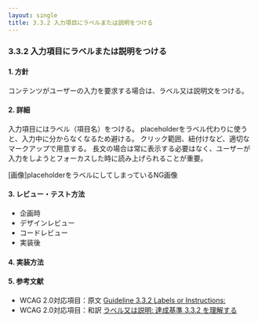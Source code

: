 ```yaml
---
layout: single
title: 3.3.2 入力項目にラベルまたは説明をつける
---
```


### 3.3.2 入力項目にラベルまたは説明をつける

#### 1. 方針

コンテンツがユーザーの入力を要求する場合は、ラベル又は説明文をつける。

#### 2. 詳細

入力項目にはラベル（項目名）をつける。
placeholderをラベル代わりに使うと、入力中に分からなくなるため避ける。
クリック範囲、紐付けなど、適切なマークアップで用意する。 長文の場合は常に表示する必要はなく、ユーザーが入力をしようとフォーカスした時に読み上げられることが重要。

[画像]placeholderをラベルにしてしまっているNG画像

#### 3. レビュー・テスト方法

- 企画時
- デザインレビュー
- コードレビュー
- 実装後

#### 4. 実装方法

#### 5. 参考文献

- WCAG 2.0対応項目：原文 [Guideline 3.3.2 Labels or Instructions:](https://www.w3.org/TR/UNDERSTANDING-WCAG20/minimize-error-cues.html)
- WCAG 2.0対応項目：和訳 [ラベル又は説明: 達成基準 3.3.2 を理解する](https://waic.jp/docs/UNDERSTANDING-WCAG20/minimize-error-cues.html)
